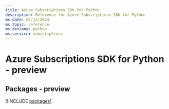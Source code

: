 ```yaml
---
title: Azure Subscriptions SDK for Python
description: Reference for Azure Subscriptions SDK for Python
ms.date: 02/13/2024
ms.topic: reference
ms.devlang: python
ms.service: subscriptions
---
```

# Azure Subscriptions SDK for Python - preview
## Packages - preview
[!INCLUDE [packages](subscriptions-index.md)]